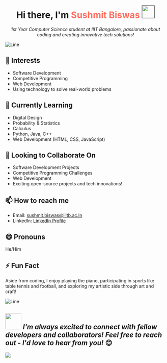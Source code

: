 <h1 align="center">Hi there, I'm <span style="color: #ff6f61;">Sushmit Biswas </span> <a href=""><img src="https://raw.githubusercontent.com/MartinHeinz/MartinHeinz/master/wave.gif" width="40" height="40"/></a></h1>

<p align="center">
  <em>1st Year Computer Science student at IIIT Bangalore, passionate about coding and creating innovative tech solutions!</em>
</p>

![Line](https://user-images.githubusercontent.com/85225156/171937799-8fc9e255-9889-4642-9c92-6df85fb86e82.gif)

<h2>👀 Interests</h2>
<ul>
  <li>Software Development</li>
  <li>Competitive Programming</li>
  <li>Web Development</li>
  <li>Using technology to solve real-world problems</li>
</ul>

<h2>🌱 Currently Learning</h2>
<ul>
  <li>Digital Design</li>
  <li>Probability & Statistics</li>
  <li>Calculus</li>
  <li>Python, Java, C++</li>
  <li>Web Development (HTML, CSS, JavaScript)</li>
</ul>

<h2>💞️ Looking to Collaborate On</h2>
<ul>
  <li>Software Development Projects</li>
  <li>Competitive Programming Challenges</li>
  <li>Web Development</li>
  <li>Exciting open-source projects and tech innovations!</li>
</ul>

<h2>📫 How to reach me</h2>
<ul>
  <li>Email: <a href="mailto:sushmit.biswas@iiitb.ac.in">sushmit.biswas@iiitb.ac.in</a></li>
  <li>LinkedIn: <a href="https://www.linkedin.com/in/sushmit-biswas/" target="_blank">LinkedIn Profile</a></li>
</ul>

<h2>😄 Pronouns</h2>
<p>He/Him</p>

<h2>⚡ Fun Fact</h2>
<p>Aside from coding, I enjoy playing the piano, participating in sports like table tennis and football, and exploring my artistic side through art and craft!</p>

![Line](https://user-images.githubusercontent.com/85225156/171937799-8fc9e255-9889-4642-9c92-6df85fb86e82.gif)

<img src="https://media.giphy.com/media/LnQjpWaON8nhr21vNW/giphy.gif" width="50"> <em> I'm always excited to connect with fellow developers and collaborators! Feel free to reach out - I'd love to hear from you! </em> 😊
---

[![](https://visitcount.itsvg.in/api?id=SB&label=Profile%20Views&color=0&icon=5&pretty=true)](https://visitcount.itsvg.in)



